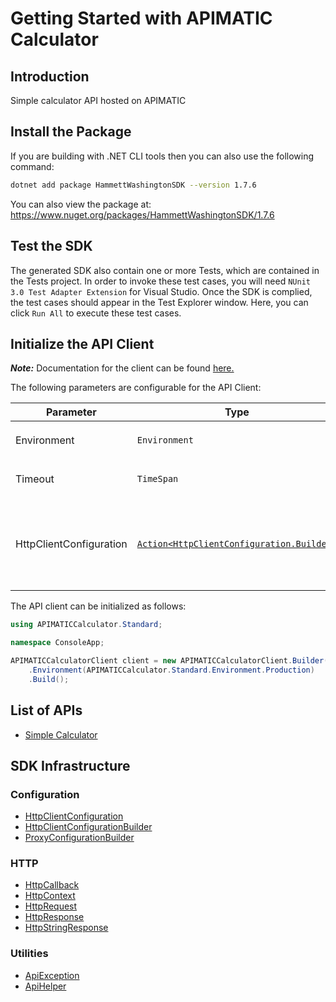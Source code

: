 
# Getting Started with APIMATIC Calculator

## Introduction

Simple calculator API hosted on APIMATIC

## Install the Package

If you are building with .NET CLI tools then you can also use the following command:

```bash
dotnet add package HammettWashingtonSDK --version 1.7.6
```

You can also view the package at:
https://www.nuget.org/packages/HammettWashingtonSDK/1.7.6

## Test the SDK

The generated SDK also contain one or more Tests, which are contained in the Tests project. In order to invoke these test cases, you will need `NUnit 3.0 Test Adapter Extension` for Visual Studio. Once the SDK is complied, the test cases should appear in the Test Explorer window. Here, you can click `Run All` to execute these test cases.

## Initialize the API Client

**_Note:_** Documentation for the client can be found [here.](https://www.github.com/ZahraN444/hammett-washington-dotnet-sdk/tree/1.7.6/doc/client.md)

The following parameters are configurable for the API Client:

| Parameter | Type | Description |
|  --- | --- | --- |
| Environment | `Environment` | The API environment. <br> **Default: `Environment.Production`** |
| Timeout | `TimeSpan` | Http client timeout.<br>*Default*: `TimeSpan.FromSeconds(100)` |
| HttpClientConfiguration | [`Action<HttpClientConfiguration.Builder>`](https://www.github.com/ZahraN444/hammett-washington-dotnet-sdk/tree/1.7.6/doc/http-client-configuration-builder.md) | Action delegate that configures the HTTP client by using the HttpClientConfiguration.Builder for customizing API call settings.<br>*Default*: `new HttpClient()` |

The API client can be initialized as follows:

```csharp
using APIMATICCalculator.Standard;

namespace ConsoleApp;

APIMATICCalculatorClient client = new APIMATICCalculatorClient.Builder()
    .Environment(APIMATICCalculator.Standard.Environment.Production)
    .Build();
```

## List of APIs

* [Simple Calculator](https://www.github.com/ZahraN444/hammett-washington-dotnet-sdk/tree/1.7.6/doc/controllers/simple-calculator.md)

## SDK Infrastructure

### Configuration

* [HttpClientConfiguration](https://www.github.com/ZahraN444/hammett-washington-dotnet-sdk/tree/1.7.6/doc/http-client-configuration.md)
* [HttpClientConfigurationBuilder](https://www.github.com/ZahraN444/hammett-washington-dotnet-sdk/tree/1.7.6/doc/http-client-configuration-builder.md)
* [ProxyConfigurationBuilder](https://www.github.com/ZahraN444/hammett-washington-dotnet-sdk/tree/1.7.6/doc/proxy-configuration-builder.md)

### HTTP

* [HttpCallback](https://www.github.com/ZahraN444/hammett-washington-dotnet-sdk/tree/1.7.6/doc/http-callback.md)
* [HttpContext](https://www.github.com/ZahraN444/hammett-washington-dotnet-sdk/tree/1.7.6/doc/http-context.md)
* [HttpRequest](https://www.github.com/ZahraN444/hammett-washington-dotnet-sdk/tree/1.7.6/doc/http-request.md)
* [HttpResponse](https://www.github.com/ZahraN444/hammett-washington-dotnet-sdk/tree/1.7.6/doc/http-response.md)
* [HttpStringResponse](https://www.github.com/ZahraN444/hammett-washington-dotnet-sdk/tree/1.7.6/doc/http-string-response.md)

### Utilities

* [ApiException](https://www.github.com/ZahraN444/hammett-washington-dotnet-sdk/tree/1.7.6/doc/api-exception.md)
* [ApiHelper](https://www.github.com/ZahraN444/hammett-washington-dotnet-sdk/tree/1.7.6/doc/api-helper.md)

